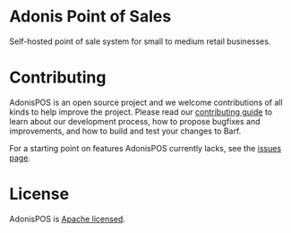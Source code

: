 # Adonis Point of Sales

Self-hosted point of sale system for small to medium retail businesses.

# Contributing

AdonisPOS is an open source project and we welcome contributions of all kinds to help improve the project. Please read our [contributing guide](./CONTRIBUTING.md) to learn about our development process, how to propose bugfixes and improvements, and how to build and test your changes to Barf.

For a starting point on features AdonisPOS currently lacks, see the [issues page](https://github.com/adnonispos/adonispos/issues).

# License

AdonisPOS is [Apache licensed](./LICENSE).